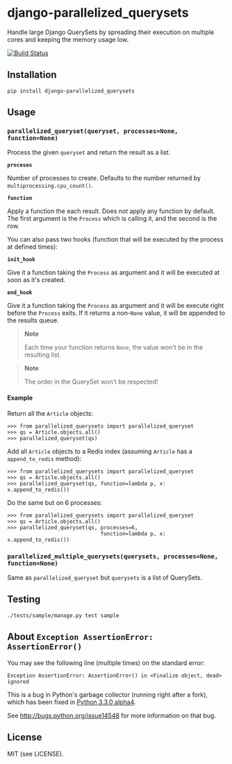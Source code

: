 # django-parallelized_querysets

Handle large Django QuerySets by spreading their execution on multiple cores
and keeping the memory usage low.

[![Build Status](https://travis-ci.org/pelletier/django-parallelized_querysets.png?branch=master)](https://travis-ci.org/pelletier/django-parallelized_querysets)


## Installation

    pip install django-parallelized_querysets


## Usage

### `parallelized_queryset(queryset, processes=None, function=None)`

Process the given `queryset` and return the result as a list.

**`proceses`**

Number of processes to create. Defaults to the number returned by
`multiprocessing.cpu_count()`.

**`function`**

Apply a function the each result. Does not apply any function by default.
The first argument is the `Process` which is calling it, and the second is the
row.

You can also pass two hooks (function that will be executed by the process at
defined times):

**`init_hook`**

Give it a function taking the `Process` as argument and it will be executed at
soon as it's created.

**`end_hook`**

Give it a function taking the `Process` as argument and it will be execute right
before the `Process` exits. If it returns a non-`None` value, it will be
appended to the results queue.

> **Note**
> 
> Each time your function returns `None`, the value won't be in the resulting
> list.


> **Note**
> 
> The order in the QuerySet won't be respected!

#### Example

Return all the `Article` objects:

    >>> from parallelized_querysets import parallelized_queryset
    >>> qs = Article.objects.all()
    >>> parallelized_queryset(qs)

Add all `Article` objects to a Redis index (assuming `Article` has
a `append_to_redis` method):

    >>> from parallelized_querysets import parallelized_queryset
    >>> qs = Article.objects.all()
    >>> parallelized_queryset(qs, function=lambda p, x: x.append_to_redis())


Do the same but on 6 processes:

    >>> from parallelized_querysets import parallelized_queryset
    >>> qs = Article.objects.all()
    >>> parallelized_queryset(qs, processes=6,
                                  function=lambda p, x: x.append_to_redis())


### `parallelized_multiple_querysets(querysets, processes=None, function=None)`

Same as `parallelized_queryset` but `querysets` is a list of QuerySets.


## Testing

    ./tests/sample/manage.py test sample


## About `Exception AssertionError: AssertionError()`

You may see the following line (multiple times) on the standard error:

    Exception AssertionError: AssertionError() in <Finalize object, dead> ignored

This is a bug in Python's garbage collector (running right after a fork), which
has been fixed in
[Python 3.3.0 alpha4](http://hg.python.org/cpython/file/59567c117b0e/Misc/NEWS#l47).

See http://bugs.python.org/issue14548 for more information on that bug.

## License

MIT (see LICENSE).

